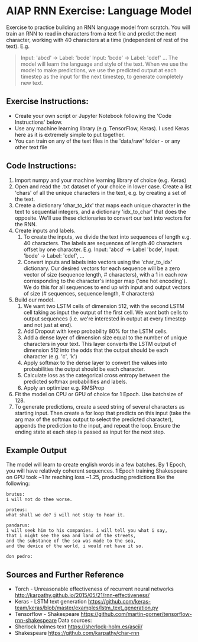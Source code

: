 # AIAP RNN Exercise: Language Model
Exercise to practice building an RNN language model from scratch. You will train an RNN to read in characters from a text file and predict the next character, working with 40 characters at a time (independent of rest of the text). E.g. 
> Input: 'abcd' -> Label: 'bcde'
> Input: 'bcde' -> Label: 'cdef'
> ...
The model will learn the language and style of the text.  When we use the model to make predictions, we use the predicted output at each timestep as the input for the next timestep, to generate completely new text.

## Exercise Instructions:
* Create your own script or Jupyter Notebook following the 'Code Instructions' below.
* Use any machine learning library (e.g. TensorFlow, Keras). I used Keras here as it is extremely simple to put together.
* You can train on any of the text files in the 'data/raw' folder - or any other text file 

## Code Instructions:
1. Import numpy and your machine learning library of choice (e.g. Keras)
2. Open and read the .txt dataset of your choice in lower case. Create a list 'chars' of all the unique characters in the text, e.g. by creating a set of the text.  
3. Create a dictionary 'char_to_idx' that maps each unique character in the text to sequential integers, and a dictionary 'idx_to_char' that does the opposite. We'll use these dictionaries to convert our text into vectors for the RNN.
3. Create inputs and labels. 
	1. To create the inputs, we divide the text into sequences of length e.g. 40 characters. The labels are sequences of length 40 characters offset by one character.  E.g. Input: 'abcd' -> Label 'bcde', Input: 'bcde' -> Label: 'cdef', ...
	1. Convert inputs and labels into vectors using the 'char_to_idx' dictionary. Our desired vectors for each sequence will be a zero vector of size (sequence length, # characters), with a 1 in each row corresponding to the character's integer map ('one hot encoding'). We do this for all sequences to end up with input and output vectors of size (# sequences, sequence length, # characters)  
1. Build our model. 
	1. We want two LSTM cells of dimension 512, with the second LSTM cell taking as input the output of the first cell.  We want both cells to output sequences (i.e. we're interested in output at every timestep and not just at end).
	1. Add Dropout with keep probability 80% for the LSTM cells.
	1. Add a dense layer of dimension size equal to the number of unique characters in your text. This layer converts the LSTM output of dimension 512 into the odds that the output should be each character (e.g. 'c', 'k')
	1. Apply softmax to the dense layer to convert the values into probabilities the output should be each character.
	1. Calculate loss as the categorical cross entropy between the predicted softmax probabilities and labels.
	1. Apply an optimizer e.g. RMSProp
7. Fit the model on CPU or GPU of choice for 1 Epoch. Use batchsize of 128.  
8. To generate predictions, create a seed string of several characters as starting input. Then create a for loop that predicts on this input (take the arg max of the softmax output to select the predicted character), appends the prediction to the input, and repeat the loop.  Ensure the ending state at each step is passed as input for the next step.   

## Example Output
The model will learn to create english words in a few batches. By 1 Epoch, you will have relatively coherent sequences. 1 Epoch training Shakespeare on GPU took ~1 hr reaching loss ~1.25, producing predictions like the following:  
```
brutus:
i will not do thee worse.

proteus:
what shall we do? i will not stay to hear it.

pandarus:
i will seek him to his companies. i will tell you what i say,
that i might see the sea and land of the streets,
and the substance of the sea was made to the sea,
and the device of the world, i would not have it so.

don pedro:
```
## Sources and Further Reference
* Torch - Unreasonable effectiveness of recurrent neural networks http://karpathy.github.io/2015/05/21/rnn-effectiveness/
* Keras - LSTM text generation https://github.com/keras-team/keras/blob/master/examples/lstm_text_generation.py
* Tensorflow - Shakespeare https://github.com/martin-gorner/tensorflow-rnn-shakespeare
Data sources:
* Sherlock holmes text https://sherlock-holm.es/ascii/
* Shakespeare https://github.com/karpathy/char-rnn
